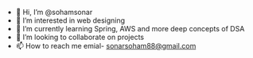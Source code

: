 - 👋 Hi, I’m @sohamsonar
- 👀 I’m interested in web designing 
- 🌱 I’m currently learning Spring, AWS and more deep concepts of DSA
- 💞️ I’m looking to collaborate on projects
- 📫 How to reach me emial- sonarsoham88@gmail.com

<!---
sohamsonar/sohamsonar is a ✨ special ✨ repository because its `README.md` (this file) appears on your GitHub profile.
You can click the Preview link to take a look at your changes.
--->
